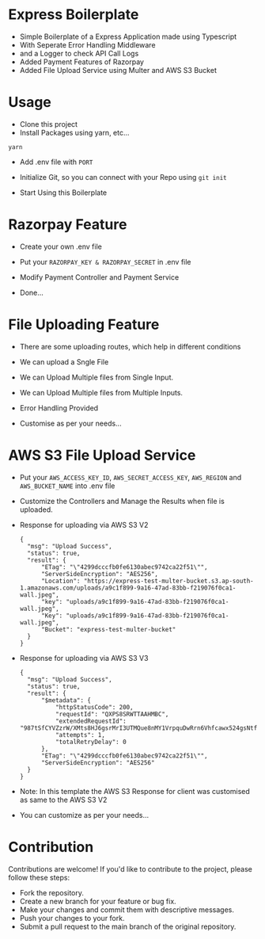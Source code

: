 # Express Boilerplate

- Simple Boilerplate of a Express Application made using Typescript
- With Seperate Error Handling Middleware
- and a Logger to check API Call Logs
- Added Payment Features of Razorpay
- Added File Upload Service using Multer and AWS S3 Bucket

# Usage

- Clone this project
- Install Packages using yarn, etc...

`yarn`

- Add .env file with `PORT`

- Initialize Git, so you can connect with your Repo using `git init`

- Start Using this Boilerplate

# Razorpay Feature

- Create your own .env file

- Put your `RAZORPAY_KEY & RAZORPAY_SECRET` in .env file

- Modify Payment Controller and Payment Service

- Done...

# File Uploading Feature

- There are some uploading routes, which help in different conditions

- We can upload a Sngle File

- We can Upload Multiple files from Single Input.

- We can Upload Multiple files from Multiple Inputs.

- Error Handling Provided

- Customise as per your needs...

# AWS S3 File Upload Service

- Put your `AWS_ACCESS_KEY_ID`, `AWS_SECRET_ACCESS_KEY`, `AWS_REGION` and `AWS_BUCKET_NAME` into .env file

- Customize the Controllers and Manage the Results when file is uploaded.

- Response for uploading via AWS S3 V2

  ```
  {
    "msg": "Upload Success",
    "status": true,
    "result": {
        "ETag": "\"4299dcccfb0fe6130abec9742ca22f51\"",
        "ServerSideEncryption": "AES256",
        "Location": "https://express-test-multer-bucket.s3.ap-south-1.amazonaws.com/uploads/a9c1f899-9a16-47ad-83bb-f219076f0ca1-wall.jpeg",
        "key": "uploads/a9c1f899-9a16-47ad-83bb-f219076f0ca1-wall.jpeg",
        "Key": "uploads/a9c1f899-9a16-47ad-83bb-f219076f0ca1-wall.jpeg",
        "Bucket": "express-test-multer-bucket"
    }
  }
  ```

- Response for uploading via AWS S3 V3

  ```
  {
    "msg": "Upload Success",
    "status": true,
    "result": {
        "$metadata": {
            "httpStatusCode": 200,
            "requestId": "QXPS8SRWTTAAHMBC",
            "extendedRequestId": "987tSfCYVZzrW/XMts8HJ6gsrMrI3UTMQue8nMY1VrpquDwRrn6Vhfcawx524gsNtfb5jLCQr7k=",
            "attempts": 1,
            "totalRetryDelay": 0
        },
        "ETag": "\"4299dcccfb0fe6130abec9742ca22f51\"",
        "ServerSideEncryption": "AES256"
    }
  }
  ```

- Note: In this template the AWS S3 Response for client was customised as same to the AWS S3 V2

- You can customize as per your needs...

# Contribution

Contributions are welcome! If you'd like to contribute to the project, please follow these steps:

- Fork the repository.
- Create a new branch for your feature or bug fix.
- Make your changes and commit them with descriptive messages.
- Push your changes to your fork.
- Submit a pull request to the main branch of the original repository.
